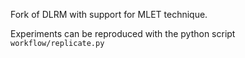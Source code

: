 Fork of DLRM with support for MLET technique.

Experiments can be reproduced with the python script `workflow/replicate.py`
